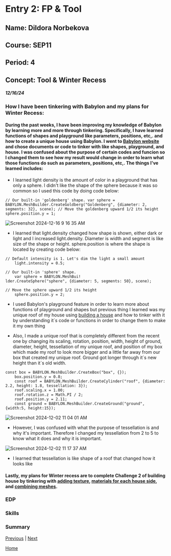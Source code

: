 # Entry 2: FP & Tool
## Name: Dildora Norbekova
## Course: SEP11
## Period: 4
## Concept: Tool & Winter Recess
##### 12/16/24

### How I have been tinkering with Babylon and my plans for Winter Recess:

#### During the past weeks, I have been improving my knowledge of Babylon by learning more and more through tinkering. Specifically, I have learned functions of shapes and playground like parameters, positions, etc,. and how to create a unique house using Babylon. I went to [Babylon website](https://www.babylonjs.com/) and chose documents or code to tinker with like shapes, playground, and house. I was confused about the purpose of certain codes and funcion so I changed them to see how my result would change in order to learn what those functions do such as parameters, positions, etc,. The things I've learned includes:

* I learned light density is the amount of color in a playground that has only a sphere. I didn't like the shape of the sphere because it was so common so I used this code by doing code below:
```
// Our built-in 'goldenberg' shape. var sphere = BABYLON.MeshBuilder.CreateGoldberg("Goldenberg", {diameter: 2, segments: 32}, scene); // Move the goldenberg upward 1/2 its height sphere.position.y = 1;
```
![Screenshot 2024-12-16 9 16 35 AM](https://github.com/user-attachments/assets/ed7c4bf9-81df-4b48-ad8b-21c2edc3c93d)

* I learned that light.density changed how shape is shown, either dark or light and I increased light.density. Diameter is width and segment is like size of the shape or height. sphere.position is where the shape is located by creating code below:
```
// Default intensity is 1. Let's dim the light a small amount
    light.intensity = 0.5;

// Our built-in 'sphere' shape.
    var sphere = BABYLON.MeshBui!
lder.CreateSphere("sphere", {diameter: 5, segments: 50}, scene);

// Move the sphere upward 1/2 its height
    sphere.position.y = 2;
```
* I used Babylon's playground feature in order to learn more about functions of playground and shapes but previous thing I learned was my unique roof of my house using [building a house](https://doc.babylonjs.com/features/introductionToFeatures/chap2/variation/) and how to tinker with it by understanding it´s code or functions in order to change them to make it my own thing

* Also, I made a unique roof that is completely different from the recent one by changing its scaling, rotation, position, width, height of ground, diameter, height, tessellation of my unique roof, and position of my box which made my roof to look more bigger and a little far away from our box that created my unique roof. Ground got longer through it´s new height than it´s old width.
```JS
const box = BABYLON.MeshBuilder.CreateBox("box", {});
    box.position.y = 0.8;
    const roof = BABYLON.MeshBuilder.CreateCylinder("roof", {diameter: 2.2, height: 1.8, tessellation: 3});
    roof.scaling.x = 1.00;
    roof.rotation.z = Math.PI / 2;
    roof.position.y = 2.11;
    const ground = BABYLON.MeshBuilder.CreateGround("ground", {width:5, height:15});
```
![Screenshot 2024-12-02 11 04 01 AM](https://github.com/user-attachments/assets/9c48c2b8-677d-4288-9adc-e345e0023405)

* However, I was confused with what the purpose of tessellation is and why it's important. Therefore I changed my tessellation from 2 to 5 to know what it does and why it is important.

![Screenshot 2024-12-02 11 17 37 AM](https://github.com/user-attachments/assets/42d1549a-cf81-4a6a-9dbe-ee10682acf70)

* I learned that tessellation is like shape of a roof that changed how it looks like

#### Lastly, my plans for Winter recess are to complete Challenge 2 of building house by tinkering with [adding texture](https://doc.babylonjs.com/features/introductionToFeatures/chap2/material/), [materials for each house side](https://doc.babylonjs.com/features/introductionToFeatures/chap2/face_material/), and [combining meshes](https://doc.babylonjs.com/features/introductionToFeatures/chap2/combine/).


### EDP








### Skills







### Summary














[Previous](entry01.md) | [Next](entry03.md)

[Home](../README.md)
